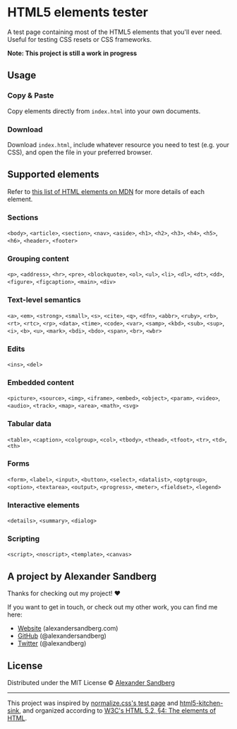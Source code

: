# HTML5 elements tester

A test page containing most of the HTML5 elements that you'll ever need. Useful for testing CSS resets or CSS frameworks.

**Note: This project is still a work in progress**

## Usage
### Copy & Paste
Copy elements directly from `index.html` into your own documents.

### Download
Download `index.html`, include whatever resource you need to test (e.g. your CSS), and open the file in your preferred browser.

## Supported elements
Refer to [this list of HTML elements on MDN](https://developer.mozilla.org/en-US/docs/Web/HTML/Element) for more details of each element.

### Sections
`<body>`, `<article>`, `<section>`, `<nav>`, `<aside>`, `<h1>`, `<h2>`, `<h3>`, `<h4>`, `<h5>`, `<h6>`, `<header>`, `<footer>`

### Grouping content
`<p>`, `<address>`, `<hr>`, `<pre>`, `<blockquote>`, `<ol>`, `<ul>`, `<li>`, `<dl>`, `<dt>`, `<dd>`, `<figure>`, `<figcaption>`, `<main>`, `<div>`

### Text-level semantics
`<a>`, `<em>`, `<strong>`, `<small>`, `<s>`, `<cite>`, `<q>`, `<dfn>`, `<abbr>`, `<ruby>`, `<rb>`, `<rt>`, `<rtc>`, `<rp>`, `<data>`, `<time>`, `<code>`, `<var>`, `<samp>`, `<kbd>`, `<sub>`, `<sup>`, `<i>`, `<b>`, `<u>`, `<mark>`, `<bdi>`, `<bdo>`, `<span>`, `<br>`, `<wbr>`

### Edits
`<ins>`, `<del>`

### Embedded content
`<picture>`, `<source>`, `<img>`, `<iframe>`, `<embed>`, `<object>`, `<param>`, `<video>`, `<audio>`, `<track>`, `<map>`, `<area>`, `<math>`, `<svg>`

### Tabular data
`<table>`, `<caption>`, `<colgroup>`, `<col>`, `<tbody>`, `<thead>`, `<tfoot>`, `<tr>`, `<td>`, `<th>`

### Forms
`<form>`, `<label>`, `<input>`, `<button>`, `<select>`, `<datalist>`, `<optgroup>`, `<option>`, `<textarea>`, `<output>`, `<progress>`, `<meter>`, `<fieldset>`, `<legend>`

### Interactive elements
`<details>`, `<summary>`, `<dialog>`

### Scripting
`<script>`, `<noscript>`, `<template>`, `<canvas>`

## A project by Alexander Sandberg

Thanks for checking out my project! ❤️

If you want to get in touch, or check out my other work, you can find me here:

- [Website](https://alexandersandberg.com) (alexandersandberg.com)
- [GitHub](https://github.com/alexandersandberg) (@alexandersandberg)
- [Twitter](https://twitter.com/alexandberg) (@alexandberg)

## License

Distributed under the MIT License © [Alexander Sandberg](https://github.com/alexandersandberg)

---

This project was inspired by [normalize.css's test page](https://github.com/necolas/normalize.css/blob/master/test.html) and [html5-kitchen-sink](https://github.com/dbox/html5-kitchen-sink), and organized according to [W3C's HTML 5.2, §4: The elements of HTML](https://www.w3.org/TR/2017/REC-html52-20171214/semantics.html#semantics).
